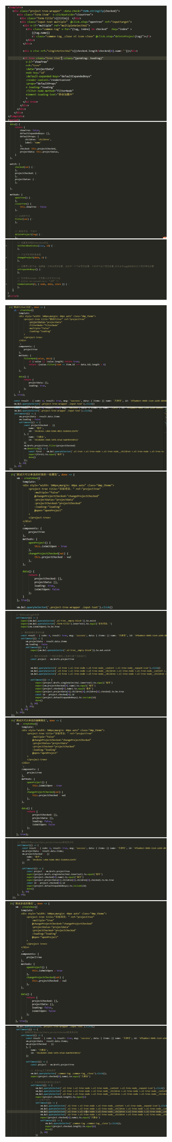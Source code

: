 ![](/assets/项目树1.png)
![](/assets/项目树2.png)
![](/assets/项目树3.png)

![](/assets/项目树spec1.png)
![](/assets/项目树spec2.png)
![](/assets/项目树spec3.png)
![](/assets/项目树spec4.png)
![](/assets/项目树spec5.png)
![](/assets/项目树spec6.png)
![](/assets/项目树spec7.png)
![](/assets/项目树spec8.png)

